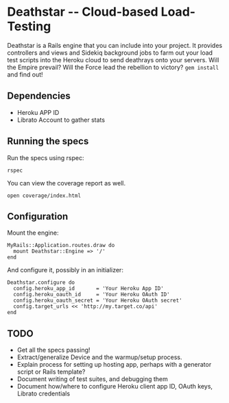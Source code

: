 # Deathstar -- Cloud-based Load-Testing

Deathstar is a Rails engine that you can include into your project. It
provides controllers and views and Sidekiq background jobs to farm out
your load test scripts into the Heroku cloud to send deathrays onto
your servers. Will the Empire prevail? Will the Force lead the rebellion
to victory? `gem install` and find out!

## Dependencies

* Heroku APP ID
* Librato Account to gather stats

## Running the specs

Run the specs using rspec:

    rspec

You can view the coverage report as well.

    open coverage/index.html

## Configuration

Mount the engine:

    MyRails::Application.routes.draw do
      mount Deathstar::Engine => '/'
    end

And configure it, possibly in an initializer:

    Deathstar.configure do
      config.heroku_app_id       = 'Your Heroku App ID'
      config.heroku_oauth_id     = 'Your Heroku OAuth ID'
      config.heroku_oauth_secret = 'Your Heroku OAuth secret'
      config.target_urls << 'http://my.target.co/api'
    end

## TODO

* Get all the specs passing!
* Extract/generalize Device and the warmup/setup process.
* Explain process for setting up hosting app, perhaps with a generator script or Rails template?
* Document writing of test suites, and debugging them
* Document how/where to configure Heroku client app ID, OAuth keys, Librato credentials
